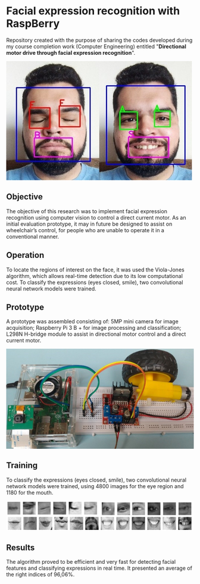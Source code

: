 # Facial expression recognition with RaspBerry
Repository created with the purpose of sharing the codes developed during my course completion work (Computer Engineering) entitled "**Directional motor drive through facial expression recognition**".

![](./img/exReconhecimento.jpg)

## Objective
The objective of this research was to implement facial expression recognition using computer vision to control a direct current motor. As an initial evaluation prototype, it may in future be designed to assist on wheelchair’s control, for people who are unable to operate it in a conventional manner.

## Operation
To locate the regions of interest on the face, it was used the Viola-Jones algorithm, which allows real-time detection due to its low computational cost. To classify the expressions (eyes closed, smile), two convolutional neural network models were trained.

## Prototype
A prototype was assembled consisting of: 5MP mini camera for image acquisition; Raspberry Pi 3 B + for image processing and classification; L298N H-bridge module to assist in directional motor control and a direct current motor.

![](./img/exPrototipo.jpg)

## Training

To classify the expressions (eyes closed, smile), two convolutional neural network models were trained, using 4800 images for the eye region and 1180 for the mouth. 

![](./img/exImgsTreinamento.png)

## Results

The algorithm proved to be efficient and very fast for detecting facial features and classifying expressions in real time. It presented an average of the right indices of 96,06%. 

